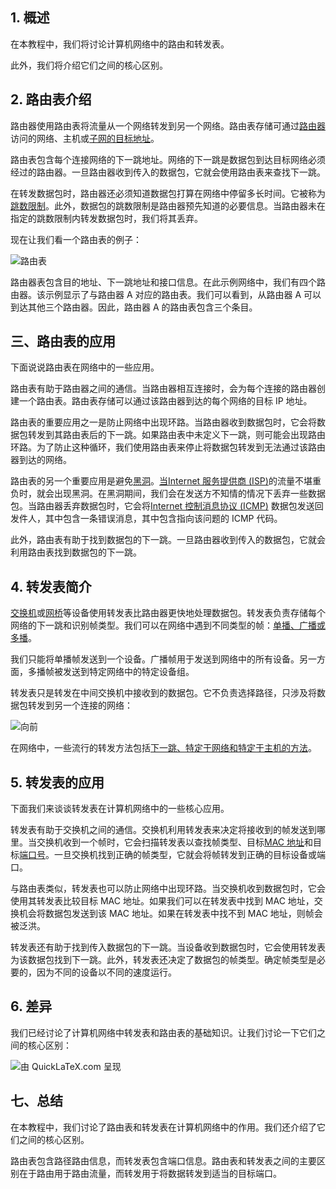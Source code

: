 ## 1. 概述

在本教程中，我们将讨论计算机网络中的路由和转发表。

此外，我们将介绍它们之间的核心区别。

## 2. 路由表介绍

路由器使用路由表将流量从一个网络转发到另一个网络。路由表存储可通过[路由器](https://www.baeldung.com/cs/routers-vs-switches-vs-access-points)访问的网络、主机或[子网的](https://www.baeldung.com/cs/ipv4-subnets)[目标地址](https://www.baeldung.com/cs/ipv4-vs-ipv6)。

路由表包含每个连接网络的下一跳地址。网络的下一跳是数据包到达目标网络必须经过的路由器。一旦路由器收到传入的数据包，它就会使用路由表来查找下一跳。

在转发数据包时，路由器还必须知道数据包打算在网络中停留多长时间。它被称为[跳数限制](https://www.baeldung.com/cs/request-timed-out-vs-destination-host-unreachable)。此外，数据包的跳数限制是路由器预先知道的必要信息。当路由器未在指定的跳数限制内转发数据包时，我们将其丢弃。

现在让我们看一个路由表的例子：

![路由表](https://www.baeldung.com/wp-content/uploads/sites/4/2022/10/Routing-Table.drawio.png)

路由器表包含目的地址、下一跳地址和接口信息。在此示例网络中，我们有四个路由器。该示例显示了与路由器 A 对应的路由表。我们可以看到，从路由器 A 可以到达其他三个路由器。因此，路由器 A 的路由表包含三个条目。

## 三、路由表的应用

下面说说路由表在网络中的一些应用。

路由表有助于路由器之间的通信。当路由器相互连接时，会为每个连接的路由器创建一个路由表。路由表存储可以通过该路由器到达的每个网络的目标 IP 地址。

路由表的重要应用之一是防止网络中出现环路。当路由器收到数据包时，它会将数据包转发到其路由表后的下一跳。如果路由表中未定义下一跳，则可能会出现路由环路。为了防止这种循环，我们使用路由表来停止将数据包转发到无法通过该路由器到达的网络。

路由表的另一个重要应用是避免[黑洞](https://en.wikipedia.org/wiki/Black_hole_(networking))。[当Internet 服务提供商 (ISP)](https://en.wikipedia.org/wiki/Internet_service_provider)的流量不堪重负时，就会出现黑洞。在黑洞期间，我们会在发送方不知情的情况下丢弃一些数据包。当路由器丢弃数据包时，它会将[Internet 控制消息协议 (ICMP)](https://www.baeldung.com/cs/popular-network-protocols) 数据包发送回发件人，其中包含一条错误消息，其中包含指向该问题的 ICMP 代码。

此外，路由表有助于找到数据包的下一跳。一旦路由器收到传入的数据包，它就会利用路由表找到数据包的下一跳。

## 4. 转发表简介

[交换机](https://www.baeldung.com/cs/routers-vs-switches-vs-access-points)或[网桥](https://www.baeldung.com/cs/ap-vs-station-vs-bridge-vs-router)等设备使用转发表比路由器更快地处理数据包。转发表负责存储每个网络的下一跳和识别帧类型。我们可以在网络中遇到不同类型的帧：[单播、广播或多播](https://www.baeldung.com/cs/multicast-vs-broadcast-anycast-unicast)。

我们只能将单播帧发送到一个设备。广播帧用于发送到网络中的所有设备。另一方面，多播帧被发送到特定网络中的特定设备组。

转发表只是转发在中间交换机中接收到的数据包。它不负责选择路径，只涉及将数据包转发到另一个连接的网络：

![向前](https://www.baeldung.com/wp-content/uploads/sites/4/2022/10/Forward.drawio.png)

在网络中，一些流行的转发方法包括[下一跳、特定于网络和特定于主机的方法](https://www.baeldung.com/cs/routing-vs-forwarding-vs-switching)。

## 5. 转发表的应用

下面我们来谈谈转发表在计算机网络中的一些核心应用。

转发表有助于交换机之间的通信。交换机利用转发表来决定将接收到的帧发送到哪里。当交换机收到一个帧时，它会扫描转发表以查找帧类型、目标[MAC 地址](https://www.baeldung.com/linux/get-mac-address)和目标[端口号](https://www.baeldung.com/cs/networking-ip-vs-port)。一旦交换机找到正确的帧类型，它就会将帧转发到正确的目标设备或端口。

与路由表类似，转发表也可以防止网络中出现环路。当交换机收到数据包时，它会使用其转发表比较目标 MAC 地址。如果我们可以在转发表中找到 MAC 地址，交换机会将数据包发送到该 MAC 地址。如果在转发表中找不到 MAC 地址，则帧会被泛洪。

转发表还有助于找到传入数据包的下一跳。当设备收到数据包时，它会使用转发表为该数据包找到下一跳。此外，转发表还决定了数据包的帧类型。确定帧类型是必要的，因为不同的设备以不同的速度运行。

## 6. 差异

我们已经讨论了计算机网络中转发表和路由表的基础知识。让我们讨论一下它们之间的核心区别：

![由 QuickLaTeX.com 呈现](https://www.baeldung.com/wp-content/ql-cache/quicklatex.com-805feb3ff4e5c20ceb8a004380d9490a_l3.svg)

## 七、总结

在本教程中，我们讨论了路由表和转发表在计算机网络中的作用。我们还介绍了它们之间的核心区别。

路由表包含路径路由信息，而转发表包含端口信息。路由表和转发表之间的主要区别在于路由用于路由流量，而转发用于将数据转发到适当的目标端口。